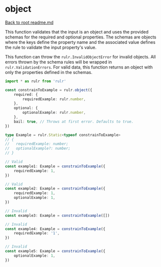 # object

[Back to root readme.md](../../../readme.md)

This function validates that the input is an object and uses the provided schemas for the required and optional properties. The schemas are objects where the keys define the property name and the associated value defines the rule to validate the input property's value.

This function can throw the `rulr.InvalidObjectError` for invalid objects. All errors thrown by the schema rules will be wrapped in `rulr.ValidationErrors`. For valid data, this function returns an object with only the properties defined in the schemas.

```ts
import * as rulr from 'rulr'

const constrainToExample = rulr.object({
	required: {
		requiredExample: rulr.number,
	},
	optional: {
		optionalExample: rulr.number,
	},
	bail: true, // Throws at first error. Defaults to true.
})

type Example = rulr.Static<typeof constrainToExample>
// {
//   requiredExample: number;
//   optionalExample?: number;
// }

// Valid
const example1: Example = constrainToExample({
	requiredExample: 1,
})

// Valid
const example2: Example = constrainToExample({
	requiredExample: 1,
	optionalExample: 1,
})

// Invalid
const example3: Example = constrainToExample([])

// Invalid
const example4: Example = constrainToExample({
	requiredExample: '1',
})

// Invalid
const example5: Example = constrainToExample({
	optionalExample: 1,
})
```
